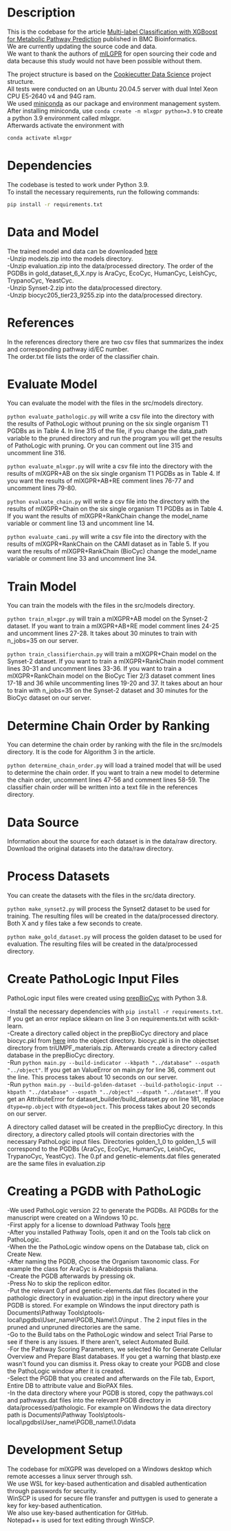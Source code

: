 # Description
This is the codebase for the article [Multi-label Classification with XGBoost for Metabolic Pathway Prediction](https://doi.org/10.1186/s12859-024-05666-0) published in BMC Bioinformatics.  
We are currently updating the source code and data.   
We want to thank the authors of [mlLGPR](https://github.com/hallamlab/mlLGPR) for open sourcing their code and data because this study would not have been possible without them.  

The project structure is based on the [Cookiecutter Data Science](https://drivendata.github.io/cookiecutter-data-science/) project structure.  
All tests were conducted on an Ubuntu 20.04.5 server with dual Intel Xeon CPU E5-2640 v4 and 94G ram.  
We used [miniconda](https://docs.conda.io/en/latest/miniconda.html) as our package and environment management system.  
After installing miniconda, use ``conda create -n mlxgpr python=3.9`` to create a python 3.9 environment called mlxgpr.  
Afterwards activate the environment with 
```bash
conda activate mlxgpr
```  
# Dependencies
The codebase is tested to work under Python 3.9.  
To install the necessary requirements, run the following commands:  
```bash
pip install -r requirements.txt
```
# Data and Model
The trained model and data can be downloaded [here](https://drive.google.com/drive/folders/1TZoHnmIqrYWkHoslFvwT4sKkH2OB5bZw?usp=sharing)  
-Unzip models.zip into the models directory.  
-Unzip evaluation.zip into the data/processed directory. The order of the PGDBs in gold_dataset_6_X.npy is AraCyc, EcoCyc, HumanCyc, LeishCyc, TrypanoCyc, YeastCyc.  
-Unzip Synset-2.zip into the data/processed directory.  
-Unzip biocyc205_tier23_9255.zip into the data/processed directory.  
# References
In the references directory there are two csv files that summarizes the index and corresponding pathway id/EC number.  
The order.txt file lists the order of the classifier chain.  
# Evaluate Model
You can evaluate the model with the files in the src/models directory.  
  
``python evaluate_pathologic.py`` will write a csv file into the directory with the results of PathoLogic without pruning on the six single organism T1 PGDBs as in Table 4. In line 315 of the file, if you change the data_path variable to the pruned directory and run the program you will get the results of PathoLogic with pruning. Or you can comment out line 315 and uncomment line 316.  
  
``python evaluate_mlxgpr.py`` will write a csv file into the directory with the results of mlXGPR+AB on the six single organism T1 PGDBs as in Table 4. If you want the results of mlXGPR+AB+RE comment lines 76-77 and uncomment lines 79-80.  
  
``python evaluate_chain.py`` will write a csv file into the directory with the results of mlXGPR+Chain on the six single organism T1 PGDBs as in Table 4. If you want the results of mlXGPR+RankChain change the model_name variable or comment line 13 and uncomment line 14.  
  
``python evaluate_cami.py`` will write a csv file into the directory with the results of mlXGPR+RankChain on the CAMI dataset as in Table 5. If you want the results of mlXGPR+RankChain (BioCyc) change the model_name variable or comment line 33 and uncomment line 34.  
# Train Model
You can train the models with the files in the src/models directory.    

``python train_mlxgpr.py`` will train a mlXGPR+AB model on the Synset-2 dataset. If you want to train a mlXGPR+AB+RE model comment lines 24-25 and uncomment lines 27-28. It takes about 30 minutes to train with n_jobs=35 on our server.  

``python train_classifierchain.py`` will train a mlXGPR+Chain model on the Synset-2 dataset. If you want to train a mlXGPR+RankChain model comment lines 30-31 and uncomment lines 33-36. If you want to train a mlXGPR+RankChain model on the BioCyc Tier 2/3 dataset comment lines 17-18 and 36 while uncommenting lines 19-20 and 37. It takes about an hour to train with n_jobs=35 on the Synset-2 dataset and 30 minutes for the BioCyc dataset on our server.  
# Determine Chain Order by Ranking  
You can determine the chain order by ranking with the file in the src/models directory. It is the code for Algorithm 3 in the article.  

``python determine_chain_order.py`` will load a trained model that will be used to determine the chain order. If you want to train a new model to determine the chain order, uncomment lines 47-56 and comment lines 58-59. The classifier chain order will be written into a text file in the references directory.  
# Data Source  
Information about the source for each dataset is in the data/raw directory.  
Download the original datasets into the data/raw directory.  
# Process Datasets
You can create the datasets with the files in the src/data directory.  

``python make_synset2.py`` will process the Synset2 dataset to be used for training. The resulting files will be created in the data/processed directory. Both X and y files take a few seconds to create.  

``python make_gold_dataset.py`` will process the golden dataset to be used for evaluation. The resulting files will be created in the data/processed directory.  
# Create PathoLogic Input Files
PathoLogic input files were created using [prepBioCyc](https://github.com/arbasher/prepBioCyc) with Python 3.8.  

-Install the necessary dependencies with ``pip install -r requirements.txt``. If you get an error replace sklearn on line 3 on requirements.txt with scikit-learn.  
-Create a directory called object in the prepBioCyc directory and place biocyc.pkl from [here](https://zenodo.org/records/5034912#.YNfvauhKhPZ) into the object directory. biocyc.pkl is in the objectset directory from triUMPF_materials.zip. Afterwards create a directory called database in the prepBioCyc directory.  
-Run ``python main.py --build-indicator --kbpath "../database" --ospath "../object"``. If you get an ValueError on main.py for line 36, comment out the line. This process takes about 10 seconds on our server.  
-Run ``python main.py --build-golden-dataset --build-pathologic-input --kbpath "../database" --ospath "../object" --dspath "../dataset"``. If you get an AttributeError for dataset_builder/build_dataset.py on line 181, replace ``dtype=np.object`` with ``dtype=object``. This process takes about 20 seconds on our server.  

A directory called dataset will be created in the prepBioCyc directory. In this directory, a directory called ptools will contain directories with the necessary PathoLogic input files. Directories golden_1_0 to golden_1_5 will correspond to the PGDBs (AraCyc, EcoCyc, HumanCyc, LeishCyc, TrypanoCyc, YeastCyc). The 0.pf and genetic-elements.dat files generated are the same files in evaluation.zip  
# Creating a PGDB with PathoLogic   
-We used PathoLogic version 22 to generate the PGDBs. All PGDBs for the manuscript were created on a Windows 10 pc.  
-First apply for a license to download Pathway Tools [here](https://biocyc.org/download.shtml)  
-After you installed Pathway Tools, open it and on the Tools tab click on PathoLogic.  
-When the the PathoLogic window opens on the Database tab, click on Create New.  
-After naming the PGDB, choose the Organism taxonomic class. For example the class for AraCyc is Arabidopsis thaliana.  
-Create the PGDB afterwards by pressing ok.  
-Press No to skip the replicon editor.  
-Put the relevant 0.pf and genetic-elements.dat files (located in the pathologic directory in evaluation.zip) in the input directory where your PGDB is stored. For example on Windows the input directory path is Documents\Pathway Tools\ptools-local\pgdbs\User_name\PGDB_Name\1.0\input . The 2 input files in the pruned and unpruned directories are the same.  
-Go to the Build tabs on the PathoLogic window and select Trial Parse to see if there is any issues. If there aren't, select Automated Build.  
-For the Pathway Scoring Parameters, we selected No for Generate Cellular Overview and Prepare Blast databases. If you get a warning that blastp.exe wasn't found you can dismiss it. Press okay to create your PGDB and close the PathoLogic window after it is created.  
-Select the PGDB that you created and afterwards on the File tab, Export, Entire DB to attribute value and BioPAX files.  
-In the data directory where your PGDB is stored, copy the pathways.col and pathways.dat files into the relevant PGDB directory in data/processed/pathologic. For example on Windows the data directory path is Documents\Pathway Tools\ptools-local\pgdbs\User_name\PGDB_name\1.0\data  
# Development Setup
The codebase for mlXGPR was developed on a Windows desktop which remote accesses a linux server through ssh.  
We use WSL for key-based authentication and disabled authentication through passwords for security.  
WinSCP is used for secure file transfer and puttygen is used to generate a key for key-based authentication.  
We also use key-based authentication for GitHub.  
Notepad++ is used for text editing through WinSCP.   
